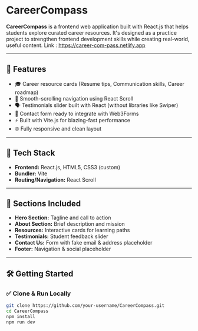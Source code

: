 #  CareerCompass

**CareerCompass** is a  frontend web application built with React.js that helps students explore curated career resources. It's designed as a practice project to strengthen frontend development skills while creating real-world, useful content.
Link : https://career-com-pass.netlify.app

---

## 🚀 Features

- 🎓 Career resource cards (Resume tips, Communication skills, Career roadmap)
- 🧾 Smooth-scrolling navigation using React Scroll
- 🗣️ Testimonials slider built with React (without libraries like Swiper)
- 📨 Contact form ready to integrate with Web3Forms
- ⚡ Built with Vite.js for blazing-fast performance
- 🌐 Fully responsive and clean layout

---

## 🧩 Tech Stack

- **Frontend:** React.js, HTML5, CSS3 (custom)
- **Bundler:** Vite
- **Routing/Navigation:** React Scroll

---

## 📸 Sections Included

- **Hero Section:** Tagline and call to action
- **About Section:** Brief description and mission
- **Resources:** Interactive cards for learning paths
- **Testimonials:** Student feedback slider
- **Contact Us:** Form with fake email & address placeholder
- **Footer:** Navigation & social placeholder

---

## 🛠️ Getting Started

### ✅ Clone & Run Locally

```bash
git clone https://github.com/your-username/CareerCompass.git
cd CareerCompass
npm install
npm run dev
